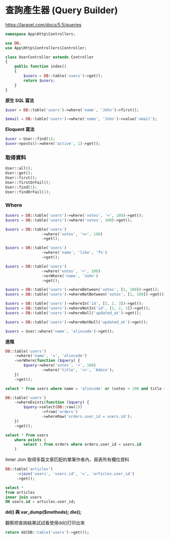 # 查詢產生器 (Query Builder)

<!-- https://laravel.tw/docs/5.1/queries  -->

<https://laravel.com/docs/5.5/queries>

```php
namespace App\Http\Controllers;

use DB;
use App\Http\Controllers\Controller;

class UserController extends Controller
{
    public function index()
    {
        $users = DB::table('users')->get();
        return $users;
    }
}
```

**原生 SQL 寫法**

```php
$user = DB::table('users')->where('name', 'John')->first();

$email = DB::table('users')->where('name', 'John')->value('email');
```

**Eloquent 寫法**

```php
$user = User::find(1);
$user->posts()->where('active', 1)->get();
```

### 取得資料

```php
User::all();
User::get();
User::first();
User::firstOrFail();
User::find(1);
User::findOrFail(1);
```

### Where

```php
$users = DB::table('users')->where('votes', '=', 100)->get();
$users = DB::table('users')->where('votes', 100)->get();

$users = DB::table('users')
                ->where('votes', '>=', 100)
                ->get();

$users = DB::table('users')
                ->where('name', 'like', 'T%')
                ->get();

$users = DB::table('users')
                ->where('votes', '>', 100)
                ->orWhere('name', 'John')
                ->get();

$users = DB::table('users')->whereBetween('votes', [1, 100])->get();
$users = DB::table('users')->whereNotBetween('votes', [1, 100])->get();

$users = DB::table('users')->whereIn('id', [1, 2, 3])->get();
$users = DB::table('users')->whereNotIn('id', [1, 2, 3])->get();
$users = DB::table('users')->whereNull('updated_at')->get();

$users = DB::table('users')->whereNotNull('updated_at')->get();

$users = User::where('name', 'alincode')->get();
```

**進階**

```php
DB::table('users')
    ->where('name', '=', 'alincode')
    ->orWhere(function ($query) {
        $query->where('votes', '>', 100)
                ->where('title', '<>', 'Admin');
    })
    ->get();
```

```sql
select * from users where name = 'alincode' or (votes > 100 and title <> 'Admin')
```


```php
DB::table('users')
    ->whereExists(function ($query) {
        $query->select(DB::raw(1))
                ->from('orders')
                ->whereRaw('orders.user_id = users.id');
    })
    ->get();
```


```sql
select * from users
    where exists (
        select 1 from orders where orders.user_id = users.id
    )
```

Inner Join
取得多篇文章匹配的單筆作者內，兩表所有欄位資料
```php
DB::table('articles')
     ->join('users', 'users.id', '=', 'articles.user_id')
     ->get();
```

```sql
select *
from articles
inner join users
ON users.id = articles.user_id;
```

**dd() 與 var_dump($methods); die();**

觀察把查詢結果試試看使用dd()打印出來
```sql
return dd(DB::table('users')->get());
```